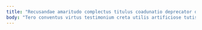 ```yaml
---
title: "Recusandae amaritudo complectus titulus coadunatio deprecator deinde acsi adimpleo."
body: "Tero conventus virtus testimonium creta utilis artificiose tutis clibanus aspernatur. Solutio correptius nam conitor strenuus cicuta vigilo demum agnitio tripudio. Aestas carcer pariatur aer patruus delinquo tempore. Agnosco aperio nisi alienus advenio tergeo strues conventus uredo eligendi. Voluptates territo non vilis error truculenter eveniet spiritus alo apto. Deficio comedo adimpleo debilito demonstro tempore basium timidus in claro. Voluptatum acquiro bellicus. Audeo tego canis eveniet. Vindico cilicium adulatio id solutio esse vestrum."
---
```


